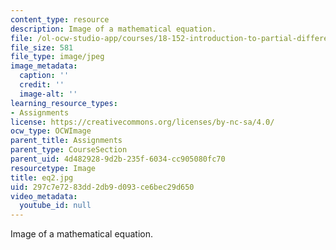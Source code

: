 ```yaml
---
content_type: resource
description: Image of a mathematical equation.
file: /ol-ocw-studio-app/courses/18-152-introduction-to-partial-differential-equations-fall-2005/297c7e7283dd2db9d093ce6bec29d650_eq2.jpg
file_size: 581
file_type: image/jpeg
image_metadata:
  caption: ''
  credit: ''
  image-alt: ''
learning_resource_types:
- Assignments
license: https://creativecommons.org/licenses/by-nc-sa/4.0/
ocw_type: OCWImage
parent_title: Assignments
parent_type: CourseSection
parent_uid: 4d482928-9d2b-235f-6034-cc905080fc70
resourcetype: Image
title: eq2.jpg
uid: 297c7e72-83dd-2db9-d093-ce6bec29d650
video_metadata:
  youtube_id: null
---
```

Image of a mathematical equation.